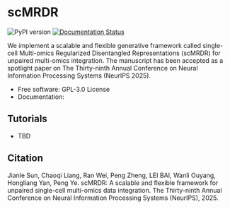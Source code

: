 # scMRDR

![PyPI version](https://img.shields.io/pypi/v/scMRDR.svg)
[![Documentation Status](https://readthedocs.org/projects/scMRDR/badge/?version=latest)](https://scMRDR.readthedocs.io/en/latest/?version=latest)

We implement a scalable and flexible generative framework called single-cell Multi-omics Regularized Disentangled Representations (scMRDR) for unpaired multi-omics integration. The manuscript has been accepted as a spotlight paper on The Thirty-ninth Annual Conference on Neural Information Processing Systems (NeurIPS 2025).

* Free software: GPL-3.0 License
* Documentation:

## Tutorials

* TBD

## Citation
Jianle Sun, Chaoqi Liang, Ran Wei, Peng Zheng, LEI BAI, Wanli Ouyang, Hongliang Yan, Peng Ye. scMRDR: A scalable and flexible framework for unpaired single-cell multi-omics data integration. The Thirty-ninth Annual Conference on Neural Information Processing Systems (NeurIPS), 2025.
